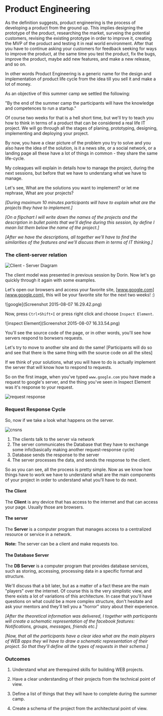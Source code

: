 # Product Engineering

As the definition suggests, product engineering is the process of developing a product from the ground up. This implies designing the prototype of the product, researching the market, surveing the potential customers, revising the existing prototype in order to improve it, creating the MVP of the product and testing it in real world environment. After that you have to continue asking your customers for feedback seeking for ways to improve the product, at the same time you test the product, fix the bugs, improve the product, maybe add new features, and make a new release, and so on.

In other words Product Engineering is a generic name for the design and implementation of product life cycle from the idea till you sell it and make a lot of money.

As an objective of this summer camp we settled the following:

"By the end of the summer camp the participants will have the knowledge and competences to run a startup."

Of course two weeks for that is a hell short time, but we'll try to teach you how to think in terms of a product that can be considered a real life IT project. We will go through all the stages of planing, prototyping, designing, implementing and deploying your project.

By now, you have a clear picture of the problem you try to solve and you also have the idea of the solution, is it a news site, or a social network, or a landing page all these have a lot of things in common - they share the same life-cycle.

My coleagues will explain in details how to manage the project, during the next sessions, but before that we have to understang what we have to manage.

Let's see, What are the solutions you want to implement? or let me rephrase, What are your projects?

_[During maximum 10 minutes participants will have to explain what are the projects they have to implement.]_

_[On a flipchart I will write down the names of the projects and the description in bullet points that we'll define during this session, by define I mean list them below the name of the project.]_

_[After we have the descriptions, all together we'll have to find the similarities of the features and we'll discuss them in terms of IT thinking.]_


### The client-server relation


![Client - Server Diagram](Client-server-model.png)

The client model was presented in previous session by Dorin. Now let's go quickly through it again with some examples.

Let's open our browsers and access your favorite site, [www.google.com](www.google.com), this will be your favorite site for the next two weeks! :) 

![google](Screenshot 2015-08-07 16.29.42.png) 

Now, press `Ctrl+Shift+I` or press right click and choose `Inspect Element`.

![inspect Element](Screenshot 2015-08-07 16.33.54.png)

You'll see the source code of the page, or in other words, you'll see how servers respond to borwsers requests.

Let's try to move to another site and do the same!
[Participants will do so and see that there is the same thing with the source code on all the sites]

If we think of your solutions, what you will have to do is actually implement the server that will know how to respond to requests.

So on the first image, when you've typed `www.google.com` you have made a request to google's server, and the thing you've seen in Inspect Element was it's response to your request.

![request response](request-response.jpg)


### Request Response Cycle

So, now if we take a look what happens on the server.

![cnsns](cncpt240.gif)

1. The clients talk to the server via network
2. The server communicates the Database that they have to exchange some info(basically making another request-response cycle)
3. Database sends the response to the server
4. The server processes the data, and sends the response to the client.


So as you can see, all the process is pretty simple. Now as we know how things have to work we have to understand what are the main components of your project in order to understand what you'll have to do next.

#### The Client

The __Client__ is any device that has access to the internet and that can access your page. Usually those are browsers.

#### The server

The __Server__  is a computer program that manages access to a centralized resource or service in a network. 

__Note:__ The server can be a client and make requests too.

#### The Database Server

The __DB Server__ is a computer program that provides database services, such as storing, accessing, processing data in a specific format and structure.

We'll discuss that a bit later, but as a matter of a fact these are the main "players" over the internet. Of course this is the very simplistic view, and there exists a lot of variations of this architecture. In case that you'll have questions on what could be a more complex structure, don't hesitate and ask your mentors and they'll tell you a "horror" story about their experience.

_[After the theoretical information was delivered, I together with participants will create a schematic representation of the facebook features: Notifications, groups, messages, friends etc.]_


_[Now, that all the participants have a clear idea what are the main players of WEB apps they wil have to draw a schematic representation of their project. So that they'll define all the types of requests in their schema.]_




### Outcomes

1. Understand what are therequired skills for building WEB projects.

2. Have a clear understanding of their projects from the technical point of view. 

3. Define a list of things that they will have to complete during the summer camp.

4. Create a schema of the project from the architectural point of view.

